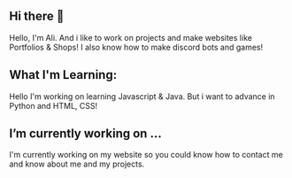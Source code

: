 ## Hi there 👋
Hello, I'm Ali. And i like to work on projects and make websites like Portfolios & Shops! I also know how to make discord bots and games!

## What I'm Learning:
Hello I'm working on learning Javascript & Java. But i want to advance in Python and HTML, CSS!

## I’m currently working on ...
I'm currently working on my website so you could know how to contact me and know about me and my projects.
